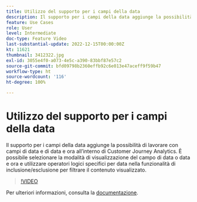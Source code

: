 ```yaml
---
title: Utilizzo del supporto per i campi della data
description: Il supporto per i campi della data aggiunge la possibilità di lavorare con campi di data e di data e ora all’interno di Customer Journey Analytics. È possibile selezionare la modalità di visualizzazione del campo di data o data e ora e utilizzare operatori logici specifici per data nella funzionalità di inclusione/esclusione per filtrare il contenuto visualizzato.
feature: Use Cases
role: User
level: Intermediate
doc-type: Feature Video
last-substantial-update: 2022-12-15T00:00:00Z
kt: 11621
thumbnail: 3412322.jpg
exl-id: 3055e4f0-a073-4e5c-a390-83bbf87e57c2
source-git-commit: bfd09798b2360effb92c6e013e47aceff9f59b47
workflow-type: ht
source-wordcount: '116'
ht-degree: 100%

---
```


# Utilizzo del supporto per i campi della data

Il supporto per i campi della data aggiunge la possibilità di lavorare con campi di data e di data e ora all’interno di Customer Journey Analytics. È possibile selezionare la modalità di visualizzazione del campo di data o data e ora e utilizzare operatori logici specifici per data nella funzionalità di inclusione/esclusione per filtrare il contenuto visualizzato.

>[!VIDEO](https://video.tv.adobe.com/v/3412322/?quality=12&learn=on)

Per ulteriori informazioni, consulta la [documentazione](https://experienceleague.adobe.com/docs/analytics-platform/using/cja-usecases/data-views/data-views-usecases.html?lang=it#date).
